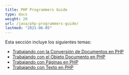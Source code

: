 ```yaml
---
title: PHP Programmers Guide
type: docs
weight: 20
url: /java/php-programmers-guide/
lastmod: "2021-06-05"
---
```


Esta sección incluye los siguientes temas:

- [Trabajando con la Conversión de Documentos en PHP](/pdf/java/working-with-document-conversion-in-php/)
- [Trabajando con el Objeto Documento en PHP](/pdf/java/working-with-document-object-in-php/)
- [Trabajando con Páginas en PHP](/pdf/java/working-with-pages-in-php/)
- [Trabajando con Texto en PHP](/pdf/java/working-with-text-in-php/)